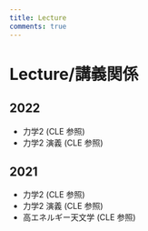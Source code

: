 ```yaml
---
title: Lecture
comments: true
---
```


# Lecture/講義関係

## 2022
- 力学2 (CLE 参照)
- 力学2 演義 (CLE 参照)

## 2021
- 力学2 (CLE 参照)
- 力学2 演義 (CLE 参照)
- 高エネルギー天文学 (CLE 参照)
